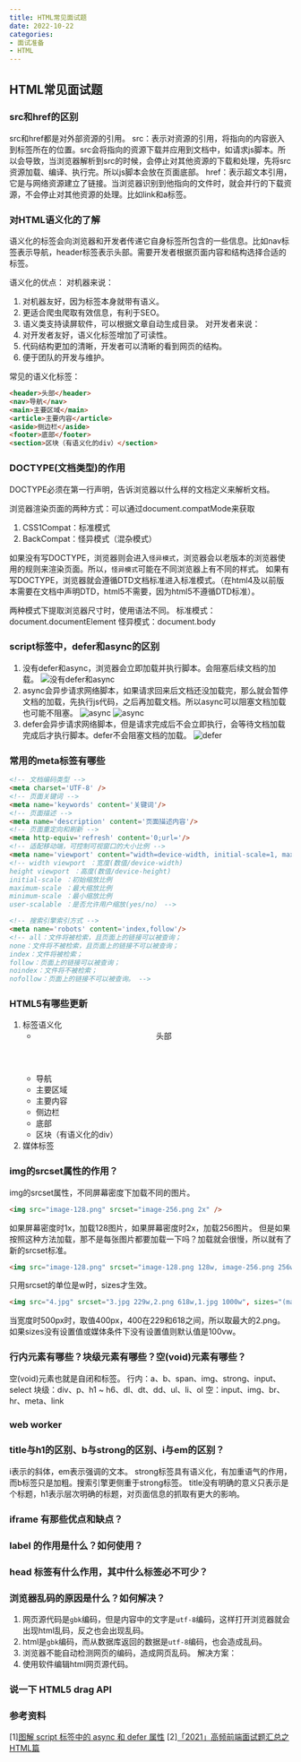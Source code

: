 ```yaml
---
title: HTML常见面试题
date: 2022-10-22
categories: 
- 面试准备
- HTML
---
```


## HTML常见面试题

### src和href的区别
src和href都是对外部资源的引用。
src：表示对资源的引用，将指向的内容嵌入到标签所在的位置。src会将指向的资源下载并应用到文档中，如请求js脚本。所以会导致，当浏览器解析到src的时候，会停止对其他资源的下载和处理，先将src资源加载、编译、执行完。所以js脚本会放在页面底部。
href：表示超文本引用，它是与网络资源建立了链接。当浏览器识别到他指向的文件时，就会并行的下载资源，不会停止对其他资源的处理。比如link和a标签。

### 对HTML语义化的了解
语义化的标签会向浏览器和开发者传递它自身标签所包含的一些信息。比如nav标签表示导航，header标签表示头部。需要开发者根据页面内容和结构选择合适的标签。

语义化的优点：
对机器来说：
1. 对机器友好，因为标签本身就带有语义。
2. 更适合爬虫爬取有效信息，有利于SEO。
3. 语义类支持读屏软件，可以根据文章自动生成目录。
对开发者来说：
1. 对开发者友好，语义化标签增加了可读性。
2. 代码结构更加的清晰，开发者可以清晰的看到网页的结构。
3. 便于团队的开发与维护。

常见的语义化标签：
```html
<header>头部</header>
<nav>导航</nav>
<main>主要区域</main>
<article>主要内容</article>
<aside>侧边栏</aside>
<footer>底部</footer>
<section>区块（有语义化的div）</section>
```

### DOCTYPE(文档类型)的作用
DOCTYPE必须在第一行声明，告诉浏览器以什么样的文档定义来解析文档。

浏览器渲染页面的两种方式：可以通过document.compatMode来获取
1. CSS1Compat：标准模式
2. BackCompat：怪异模式（混杂模式）

如果没有写DOCTYPE，浏览器则会进入`怪异模式`，浏览器会以老版本的浏览器使用的规则来渲染页面。所以，`怪异模式`可能在不同浏览器上有不同的样式。
如果有写DOCTYPE，浏览器就会遵循DTD文档标准进入标准模式。（在html4及以前版本需要在文档中声明DTD，html5不需要，因为html5不遵循DTD标准）。

两种模式下提取浏览器尺寸时，使用语法不同。
标准模式：document.documentElement
怪异模式：document.body

### script标签中，defer和async的区别
1. 没有defer和async，浏览器会立即加载并执行脚本。会阻塞后续文档的加载。
![没有defer和async](/images/HTML/1.png)
2. async会异步请求网络脚本，如果请求回来后文档还没加载完，那么就会暂停文档的加载，先执行js代码，之后再加载文档。所以async可以阻塞文档加载也可能不阻塞。
![async](/images/HTML/2.png)
![async](/images/HTML/3.png)
3. defer会异步请求网络脚本，但是请求完成后不会立即执行，会等待文档加载完成后才执行脚本。defer不会阻塞文档的加载。
![defer](/images/HTML/4.png)

### 常⽤的meta标签有哪些
```html
<!-- 文档编码类型 -->
<meta charset='UTF-8' />
<!-- 页面关键词 -->
<meta name='keywords' content='关键词'/>
<!-- 页面描述 -->
<meta name='description' content='页面描述内容'/>
<!-- 页面重定向和刷新 -->
<meta http-equiv='refresh' content='0;url='/>
<!-- 适配移动端，可控制可视窗口的大小比例 -->
<meta name='viewport' content="width=device-width, initial-scale=1, maximum-scale=1"/>
<!-- width viewport ：宽度(数值/device-width)
height viewport ：高度(数值/device-height)
initial-scale ：初始缩放比例
maximum-scale ：最大缩放比例
minimum-scale ：最小缩放比例
user-scalable ：是否允许用户缩放(yes/no） -->

<!-- 搜索引擎索引方式 -->
<meta name='robots' content='index,follow'/>
<!-- all：文件将被检索，且页面上的链接可以被查询；
none：文件将不被检索，且页面上的链接不可以被查询；
index：文件将被检索；
follow：页面上的链接可以被查询；
noindex：文件将不被检索；
nofollow：页面上的链接不可以被查询。 -->
```

### HTML5有哪些更新
1. 标签语义化
    - <header>头部</header>
    - <nav>导航</nav>
    - <main>主要区域</main>
    - <article>主要内容</article>
    - <aside>侧边栏</aside>
    - <footer>底部</footer>
    - <section>区块（有语义化的div）</section>
2. 媒体标签

### img的srcset属性的作用？
img的srcset属性，不同屏幕密度下加载不同的图片。
```html
<img src="image-128.png" srcset="image-256.png 2x" />
```
如果屏幕密度时1x，加载128图片，如果屏幕密度时2x，加载256图片。
但是如果按照这种方法加载，那不是每张图片都要加载一下吗？加载就会很慢，所以就有了新的srcset标准。
```html
<img src="image-128.png" srcset="image-128.png 128w, image-256.png 256w, image-512.png 512w" sizes="(max-width: 360px) 340px, 128px" />
```
只用srcset的单位是w时，sizes才生效。
```html
<img src="4.jpg" srcset="3.jpg 229w,2.png 618w,1.jpg 1000w", sizes="(max-width: 500px) 400px, (max-width: 900px) 700px, 1200px">
```
当宽度时500px时，取值400px，400在229和618之间，所以取最大的2.png。
如果sizes没有设置值或媒体条件下没有设置值则默认值是100vw。

### 行内元素有哪些？块级元素有哪些？空(void)元素有哪些？
空(void)元素也就是自闭和标签。
行内：a、b、span、img、strong、input、select
块级：div、p、h1 ~ h6、dl、dt、dd、ul、li、ol
空：input、img、br、hr、meta、link

### web worker

### title与h1的区别、b与strong的区别、i与em的区别？
i表示的斜体，em表示强调的文本。
strong标签具有语义化，有加重语气的作用，而b标签只是加粗。搜索引擎更侧重于strong标签。
title没有明确的意义只表示是个标题，h1表示层次明确的标题，对页面信息的抓取有更大的影响。

### iframe 有那些优点和缺点？

### label 的作用是什么？如何使用？

### head 标签有什么作用，其中什么标签必不可少？

### 浏览器乱码的原因是什么？如何解决？
1. 网页源代码是`gbk`编码，但是内容中的文字是`utf-8`编码，这样打开浏览器就会出现html乱码，反之也会出现乱码。
2. html是`gbk`编码，而从数据库返回的数据是`utf-8`编码，也会造成乱码。
3. 浏览器不能自动检测网页的编码，造成网页乱码。
解决方案：
1. 使用软件编辑html网页源代码。

### 说一下 HTML5 drag API

### 参考资料
[1][图解 script 标签中的 async 和 defer 属性](https://juejin.cn/post/6894629999215640583)
[2][「2021」高频前端面试题汇总之HTML篇](https://juejin.cn/post/6905294475539513352)